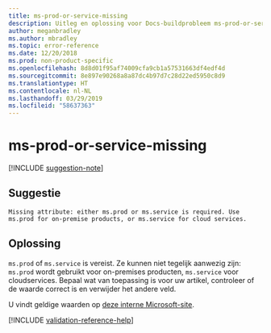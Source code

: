 ```yaml
---
title: ms-prod-or-service-missing
description: Uitleg en oplossing voor Docs-buildprobleem ms-prod-or-service-missing
author: meganbradley
ms.author: mbradley
ms.topic: error-reference
ms.date: 12/20/2018
ms.prod: non-product-specific
ms.openlocfilehash: 8d8d01f95af74009cfa9cb1a57531663df4edf4d
ms.sourcegitcommit: 8e897e90268a8a87dc4b97d7c28d22ed5950c8d9
ms.translationtype: HT
ms.contentlocale: nl-NL
ms.lasthandoff: 03/29/2019
ms.locfileid: "58637363"
---
```

# <a name="ms-prod-or-service-missing"></a>ms-prod-or-service-missing

[!INCLUDE [suggestion-note](includes/suggestion-note.md)]

## <a name="suggestion"></a>Suggestie

`Missing attribute: either ms.prod or ms.service is required. Use ms.prod for on-premise products, or ms.service for cloud services.`

## <a name="resolution"></a>Oplossing

`ms.prod` of `ms.service` is vereist. Ze kunnen niet tegelijk aanwezig zijn: `ms.prod` wordt gebruikt voor on-premises producten, `ms.service` voor cloudservices. Bepaal wat van toepassing is voor uw artikel, controleer of de waarde correct is en verwijder het andere veld.

U vindt geldige waarden op [deze interne Microsoft-site](https://docsmetadatatool.azurewebsites.net/allowlists).

<!--make sure to add this file to your includes folder and verify the path-->
[!INCLUDE [validation-reference-help](includes/validation-reference-help.md)]